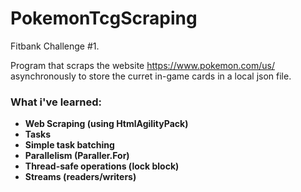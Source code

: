 # PokemonTcgScraping
Fitbank Challenge #1.

Program that scraps the website https://www.pokemon.com/us/ asynchronously to store the curret in-game cards in a local json file.

### What i've learned:
* **Web Scraping (using HtmlAgilityPack)**
* **Tasks**
* **Simple task batching**
* **Parallelism (Paraller.For)**
* **Thread-safe operations (lock block)**
* **Streams (readers/writers)**
